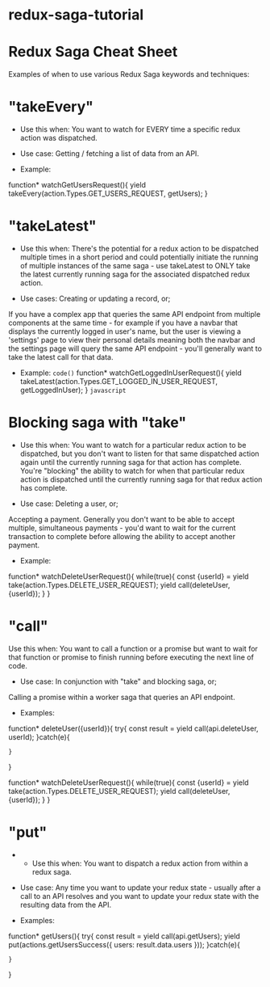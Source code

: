 # redux-saga-tutorial

# Redux Saga Cheat Sheet
Examples of when to use various Redux Saga keywords and techniques:



# "takeEvery"
* Use this when: You want to watch for EVERY time a specific redux action was dispatched.

* Use case: Getting / fetching a list of data from an API.

* Example:

function* watchGetUsersRequest(){
    yield takeEvery(action.Types.GET_USERS_REQUEST, getUsers);
}


# "takeLatest"
* Use this when: There's the potential for a redux action to be dispatched multiple times in a short period and could potentially initiate the running of multiple instances of the same saga - use takeLatest to ONLY take the latest currently running saga for the associated dispatched redux action.

* Use cases: Creating or updating a record, or;

If you have a complex app that queries the same API endpoint from multiple components at the same time - for example if you have a navbar that displays the currently logged in user's name, but the user is viewing a 'settings' page to view their personal details meaning both the navbar and the settings page will query the same API endpoint - you'll generally want to take the latest call for that data.

* Example:
 `code()`
function* watchGetLoggedInUserRequest(){
    yield takeLatest(action.Types.GET_LOGGED_IN_USER_REQUEST, getLoggedInUser);
}
```javascript```


# Blocking saga with "take"
* Use this when: You want to watch for a particular redux action to be dispatched, but you don't want to listen for that same dispatched action again until the currently running saga for that action has complete. You're "blocking" the ability to watch for when that particular redux action is dispatched until the currently running saga for that redux action has complete.

* Use case: Deleting a user, or;

Accepting a payment. Generally you don't want to be able to accept multiple, simultaneous payments - you'd want to wait for the current transaction to complete before allowing the ability to accept another payment.

* Example:

function* watchDeleteUserRequest(){
    while(true){
        const {userId} = yield take(action.Types.DELETE_USER_REQUEST);
        yield call(deleteUser, {userId});
    }
}


# "call"
Use this when: You want to call a function or a promise but want to wait for that function or promise to finish running before executing the next line of code.

* Use case: In conjunction with "take" and blocking saga, or;

Calling a promise within a worker saga that queries an API endpoint.

* Examples:

function* deleteUser({userId}){
    try{
        const result = yield call(api.deleteUser, userId);
    }catch(e){
    
    }
}
 
function* watchDeleteUserRequest(){
    while(true){
        const {userId} = yield take(action.Types.DELETE_USER_REQUEST);
        yield call(deleteUser, {userId});
    }
}


# "put"
* * Use this when: You want to dispatch a redux action from within a redux saga.

* Use case: Any time you want to update your redux state - usually after a call to an API resolves and you want to update your redux state with the resulting data from the API.

* Examples:

function* getUsers(){
    try{
        const result = yield call(api.getUsers);
        yield put(actions.getUsersSuccess({
            users: result.data.users
        }));
    }catch(e){
    
    }
}
